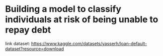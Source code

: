 # Building a model to classify individuals at risk of being unable to repay debt
link dataset: https://www.kaggle.com/datasets/yasserh/loan-default-dataset?resource=download

